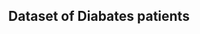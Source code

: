 <html>
  <h2 align='center'>
    Dataset of Diabates patients
  </h2>
  <h3>
    
  </h3>
  </html>
